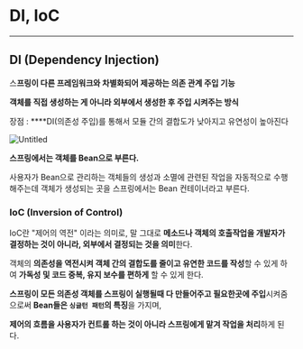 # DI, IoC

---

## DI **(Dependency Injection)**

스**프링이 다른 프레임워크와 차별화되어 제공하는 의존 관계 주입 기능**

**객체를 직접 생성하는 게 아니라 외부에서 생성한 후 주입 시켜주는 방식**

장점 : ****DI(의존성 주입)를 통해서 모듈 간의 결합도가 낮아지고 유연성이 높아진다

![Untitled](DI,%20IoC%20c13edf27cf6f4882b235a17c41333683/Untitled.png)

**스프링에서는 객체를 Bean으로 부른다.** 

사용자가 Bean으로 관리하는 객체들의 생성과 소멸에 관련된 작업을 자동적으로 수행해주는데 객체가 생성되는 곳을 스프링에서는 Bean 컨테이너라고 부른다.

### IoC **(Inversion of Control)**

IoC란 "제어의 역전" 이라는 의미로, 말 그대로 **메소드나 객체의 호출작업을 개발자가 결정하는 것이 아니라, 외부에서 결정되는 것을 의미**한다.

객체의 **의존성을 역전시켜 객체 간의 결합도를 줄이고 유연한 코드를 작성**할 수 있게 하여 **가독성 및 코드 중복, 유지 보수를 편하게** 할 수 있게 한다.

**스프링이 모든 의존성 객체를 스프링이 실행될때 다 만들어주고 필요한곳에 주입**시켜줌으로써 **Bean들은 `싱글턴 패턴`의 특징**을 가지며,

**제어의 흐름을 사용자가 컨트롤 하는 것이 아니라 스프링에게 맡겨 작업을 처리**하게 된다.